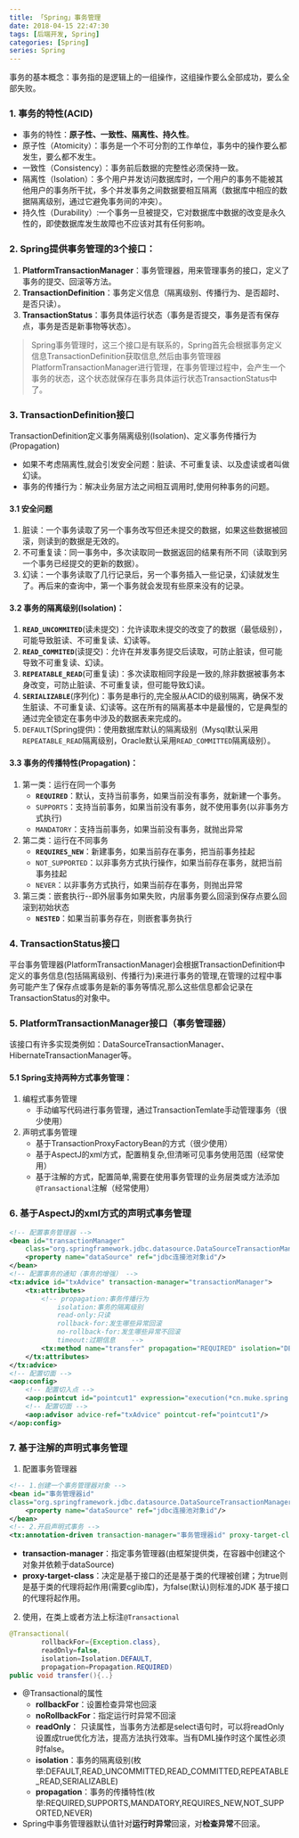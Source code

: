 ```yaml
---
title: 「Spring」事务管理
date: 2018-04-15 22:47:30
tags: [后端开发, Spring]
categories: [Spring]
series: Spring
---
```


事务的基本概念：事务指的是逻辑上的一组操作，这组操作要么全部成功，要么全部失败。



### 1. 事务的特性(ACID)
+ 事务的特性：**原子性、一致性、隔离性、持久性**。
+ 原子性（Atomicity）：事务是一个不可分割的工作单位，事务中的操作要么都发生，要么都不发生。
+ 一致性（Consistency）：事务前后数据的完整性必须保持一致。
+ 隔离性（Isolation）：多个用户并发访问数据库时，一个用户的事务不能被其他用户的事务所干扰，多个并发事务之间数据要相互隔离（数据库中相应的数据隔离级别，通过它避免事务间的冲突）。
+ 持久性（Durability）:一个事务一旦被提交，它对数据库中数据的改变是永久性的，即使数据库发生故障也不应该对其有任何影响。


### 2. Spring提供事务管理的3个接口：
1. **PlatformTransactionManager**：事务管理器，用来管理事务的接口，定义了事务的提交、回滚等方法。
2. **TransactionDefinition**：事务定义信息（隔离级别、传播行为、是否超时、是否只读）。
3. **TransactionStatus**：事务具体运行状态（事务是否提交，事务是否有保存点，事务是否是新事物等状态）。

> Spring事务管理时，这三个接口是有联系的，Spring首先会根据事务定义信息TransactionDefinition获取信息,然后由事务管理器PlatformTransactionManager进行管理，在事务管理过程中，会产生一个事务的状态，这个状态就保存在事务具体运行状态TransactionStatus中了。


### 3. TransactionDefinition接口
TransactionDefinition定义事务隔离级别(Isolation)、定义事务传播行为(Propagation)
+ 如果不考虑隔离性,就会引发安全问题：脏读、不可重复读、以及虚读或者叫做幻读。
+ 事务的传播行为：解决业务层方法之间相互调用时,使用何种事务的问题。


#### 3.1 安全问题
1. 脏读：一个事务读取了另一个事务改写但还未提交的数据，如果这些数据被回滚，则读到的数据是无效的。
2. 不可重复读：同一事务中，多次读取同一数据返回的结果有所不同（读取到另一个事务已经提交的更新的数据）。
3. 幻读：一个事务读取了几行记录后，另一个事务插入一些记录，幻读就发生了。再后来的查询中，第一个事务就会发现有些原来没有的记录。


#### 3.2 事务的隔离级别(Isolation)：
1. **`READ_UNCOMMITED`**(读未提交)：允许读取未提交的改变了的数据（最低级别），可能导致脏读、不可重复读、幻读等。
2. **`READ_COMMITED`**(读提交)：允许在并发事务提交后读取，可防止脏读，但可能导致不可重复读、幻读。
3. **`REPEATABLE_READ`**(可重复读)：多次读取相同字段是一致的,除非数据被事务本身改变，可防止脏读、不可重复读，但可能导致幻读。
4. **`SERIALIZABLE`**(序列化)：事务是串行的,完全服从ACID的级别隔离，确保不发生脏读、不可重复读、幻读等。这在所有的隔离基本中是最慢的，它是典型的通过完全锁定在事务中涉及的数据表来完成的。
5. `DEFAULT`(Spring提供)：使用数据库默认的隔离级别（Mysql默认采用`REPEATABLE_READ`隔离级别，Oracle默认采用`READ_COMMITTED`隔离级别）。


#### 3.3 事务的传播特性(Propagation)：
1. 第一类：运行在同一个事务
    + **`REQUIRED`**：默认，支持当前事务，如果当前没有事务，就新建一个事务。
    + `SUPPORTS`：支持当前事务，如果当前没有事务，就不使用事务(以非事务方式执行)
    + `MANDATORY`：支持当前事务，如果当前没有事务，就抛出异常
2. 第二类：运行在不同事务
    + **`REQUIRES_NEW`**：新建事务，如果当前存在事务，把当前事务挂起
    + `NOT_SUPPORTED`：以非事务方式执行操作，如果当前存在事务，就把当前事务挂起
    + `NEVER`：以非事务方式执行，如果当前存在事务，则抛出异常
3. 第三类：嵌套执行--即外层事务如果失败，内层事务要么回滚到保存点要么回滚到初始状态
    + **`NESTED`**：如果当前事务存在，则嵌套事务执行


### 4. TransactionStatus接口
平台事务管理器(PlatformTransactionManager)会根据TransactionDefinition中定义的事务信息(包括隔离级别、传播行为)来进行事务的管理,在管理的过程中事务可能产生了保存点或事务是新的事务等情况,那么这些信息都会记录在TransactionStatus的对象中。


### 5. PlatformTransactionManager接口（事务管理器）
该接口有许多实现类例如：DataSourceTransactionManager、HibernateTransactionManager等。


#### 5.1 Spring支持两种方式事务管理：
1. 编程式事务管理
    + 手动编写代码进行事务管理，通过TransactionTemlate手动管理事务（很少使用）
2. 声明式事务管理
    + 基于TransactionProxyFactoryBean的方式（很少使用）
    + 基于AspectJ的xml方式，配置稍复杂,但清晰可见事务使用范围（经常使用）
    + 基于注解的方式，配置简单,需要在使用事务管理的业务层类或方法添加`@Transactional`注解（经常使用）


### 6. 基于AspectJ的xml方式的声明式事务管理
``` xml
<!-- 配置事务管理器 -->
<bean id="transactionManager"
    class="org.springframework.jdbc.datasource.DataSourceTransactionManager">
    <property name="dataSource" ref="jdbc连接池对象id"/>
</bean>
<!-- 配置事务的通知（事务的增强） -->
<tx:advice id="txAdvice" transaction-manager="transactionManager">
    <tx:attributes>    
        <!-- propagation:事务传播行为
            isolation:事务的隔离级别
            read-only:只读
            rollback-for:发生哪些异常回滚
            no-rollback-for:发生哪些异常不回滚
            timeout:过期信息    --> 
        <tx:method name="transfer" propagation="REQUIRED" isolation="DEFAULT" read-only="false" rollback-for="" timeout="" no-rollback-for=""/>
    </tx:attributes>
</tx:advice>
<!-- 配置切面 -->
<aop:config>
    <!-- 配置切入点 -->
    <aop:pointcut id="pointcut1" expression="execution(*cn.muke.spring.demo3.AccountService+.*(.))"/>
    <!-- 配置切面 -->
    <aop:advisor advice-ref="txAdvice" pointcut-ref="pointcut1"/>
</aop:config>
```


### 7. 基于注解的声明式事务管理
1. 配置事务管理器
``` xml
<!-- 1.创建一个事务管理器对象 -->
<bean id="事务管理器id" 
class="org.springframework.jdbc.datasource.DataSourceTransactionManager">
    <property name="dataSource" ref="jdbc连接池对象id"/>
</bean>
<!-- 2.开启声明式事务 -->
<tx:annotation-driven transaction-manager="事务管理器id" proxy-target-class="true|false" />
```

- **transaction-manager**：指定事务管理器(由框架提供类，在容器中创建这个对象并依赖于dataSource)
- **proxy-target-class**：决定是基于接口的还是基于类的代理被创建；为true则是基于类的代理将起作用(需要cglib库)，为false(默认)则标准的JDK 基于接口的代理将起作用。


2. 使用，在类上或者方法上标注`@Transactional`
``` java
@Transactional(
        rollbackFor={Exception.class}, 
        readOnly=false, 
        isolation=Isolation.DEFAULT,
        propagation=Propagation.REQUIRED)
public void transfer(){..}
```

- @Transactional的属性
    + **rollbackFor**：设置检查异常也回滚
    + **noRollbackFor**：指定运行时异常不回滚
    + **readOnly**： 只读属性，当事务方法都是select语句时，可以将readOnly设置成true优化方法，提高方法执行效率。当有DML操作时这个属性必须时false。
    + **isolation**：事务的隔离级别(枚举:DEFAULT,READ_UNCOMMITTED,READ_COMMITTED,REPEATABLE_READ,SERIALIZABLE)
    + **propagation**：事务的传播特性(枚举:REQUIRED,SUPPORTS,MANDATORY,REQUIRES_NEW,NOT_SUPPORTED,NEVER)
- Spring中事务管理器默认值针对**运行时异常**回滚，对**检查异常**不回滚。


